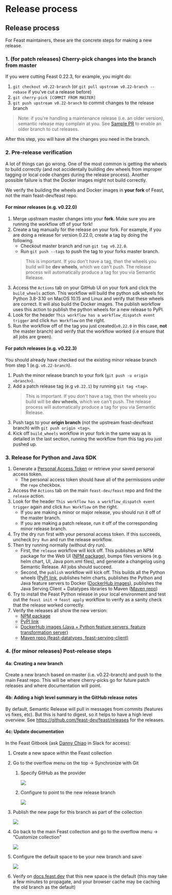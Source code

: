 # Release process

## Release process

For Feast maintainers, these are the concrete steps for making a new release.

### 1. (for patch releases) Cherry-pick changes into the branch from master
If you were cutting Feast 0.22.3, for example, you might do:
1. `git checkout v0.22-branch` (or `git pull upstream v0.22-branch --rebase` if you've cut a release before)
2. `git cherry-pick [COMMIT FROM MASTER]`
3. `git push upstream v0.22-branch` to commit changes to the release branch

> Note: if you're handling a maintenance release (i.e. an older version), semantic release may complain at you. See 
> [Sample PR](https://github.com/feast-dev/feast/commit/40f2a6e13dd7d2a5ca5bff1af378e8712621d4f2) to enable an older 
> branch to cut releases.

After this step, you will have all the changes you need in the branch.

### 2. Pre-release verification
A lot of things can go wrong. One of the most common is getting the wheels to build correctly (and not accidentally 
building dev wheels from improper tagging or local code changes during the release process).
Another possible failure is that the Docker images might not build correctly.

We verify the building the wheels and Docker images in **your fork** of Feast, not the main feast-dev/feast repo.

#### For minor releases (e.g. v0.22.0)
1. Merge upstream master changes into your **fork**. Make sure you are running the workflow off of your fork!
2. Create a tag manually for the release on your fork. For example, if you are doing a release for version 0.22.0, create a tag by doing the following.
   - Checkout master branch and run `git tag v0.22.0`.
   - Run `git push --tags` to push the tag to your forks master branch.
   > This is important. If you don't have a tag, then the wheels you build will be **dev wheels**, which we can't 
   > push. The release process will automatically produce a tag for you via Semantic Release.
3. Access the `Actions` tab on your GitHub UI on your fork and click the `build_wheels` action. This workflow will 
   build the python sdk wheels for Python 3.8-3.10 on MacOS 10.15 and Linux and verify that these wheels are correct. It will also build the Docker images.
   The publish workflow uses this action to publish the python wheels for a new release to PyPI.
4. Look for the header `This workflow has a workflow_dispatch event trigger` and click `Run Workflow` on the right.
5. Run the workflow off of the tag you just created(`v0.22.0` in this case, **not** the master branch) and verify that 
   the workflow worked (i.e ensure that all jobs are green).

#### For patch releases (e.g. v0.22.3)
You should already have checked out the existing minor release branch from step 1 (e.g. `v0.22-branch`). 
1. Push the minor release branch to your fork (`git push -u origin <branch>`).
2. Add a patch release tag (e.g `v0.22.1`) by running `git tag <tag>`.
   > This is important. If you don't have a tag, then the wheels you build will be **dev wheels**, which we can't
   > push. The release process will automatically produce a tag for you via Semantic Release.
3. Push tags to your **origin branch** (not the upstream feast-dev/feast branch) with `git push origin <tag>`.
4. Kick off `build_wheels` workflow in your fork in the same way as is detailed in the last section, running the 
   workflow from this tag you just pushed up.

### 3. Release for Python and Java SDK
1. Generate a [Personal Access Token](https://docs.github.com/en/authentication/keeping-your-account-and-data-secure/creating-a-personal-access-token) or retrieve your saved personal access token.
   * The personal access token should have all of the permissions under the `repo` checkbox.
2. Access the `Actions` tab on the main `feast-dev/feast` repo and find the `release` action.
3. Look for the header `This workflow has a workflow_dispatch event trigger` again and click `Run Workflow` on the right.
   * If you are making a minor or major release, you should run it off of the master branch.
   * If you are making a patch release, run it off of the corresponding minor release branch.
4. Try the dry run first with your personal access token. If this succeeds, uncheck `Dry Run` and run the release workflow.
5. Then try running normally (without dry run). 
   - First, the `release` workflow will kick off. This publishes an NPM package for the Web UI ([NPM package](http://npmjs.com/package/@feast-dev/feast-ui)), 
     bumps files versions (e.g. helm chart, UI, Java pom.xml files), and generate a changelog using Semantic Release.
     All jobs should succeed. 
   - Second, the `publish` workflow will kick off. This builds all the Python wheels ([PyPI link](https://pypi.org/project/feast/), 
     publishes helm charts, publishes the Python and Java feature servers to Docker ([DockerHub images](https://hub.docker.com/u/feastdev)), 
     publishes the Java Serving Client + Datatypes libraries to Maven ([Maven repo](https://mvnrepository.com/artifact/dev.feast))
6. Try to install the Feast Python release in your local environment and test out the `feast init` -> `feast apply` 
   workflow to verify as a sanity check that the release worked correctly.
7. Verify the releases all show the new version:
   - [NPM package](http://npmjs.com/package/@feast-dev/feast-ui)
   - [PyPI link](https://pypi.org/project/feast/)
   - [DockerHub images (Java + Python feature servers, feature transformation server)](https://hub.docker.com/u/feastdev)
   - [Maven repo (feast-datatypes, feast-serving-client)](https://mvnrepository.com/artifact/dev.feast)

### 4. (for minor releases) Post-release steps
#### 4a: Creating a new branch
Create a new branch based on master (i.e. v0.22-branch) and push to the main Feast repo. This will be where 
cherry-picks go for future patch releases and where documentation will point.

#### 4b: Adding a high level summary in the GitHub release notes
By default, Semantic Release will pull in messages from commits (features vs fixes, etc). But this is hard to digest,
so it helps to have a high level overview. See https://github.com/feast-dev/feast/releases for the releases.

#### 4c: Update documentation

In the Feast Gitbook (ask [Danny Chiao](https://tectonfeast.slack.com/team/U029405HFEU) in Slack for access):
1. Create a new space within the Feast collection
2. Go to the overflow menu on the top -> Synchronize with Git
   1. Specify GitHub as the provider

      ![](new_branch_part_1.png)
   2. Configure to point to the new release branch

      ![](new_branch_part_2.png)
3. Publish the new page for this branch as part of the collection

   ![](new_branch_part_3.png)
4. Go back to the main Feast collection and go to the overflow menu -> "Customize collection"

   ![](new_branch_part_3.png)
5. Configure the default space to be your new branch and save

   ![](new_branch_part_5.png)
6. Verify on [docs.feast.dev](http://docs.feast.dev) that this new space is the default (this may take a few minutes to 
   propagate, and your browser cache may be caching the old branch as the default)
